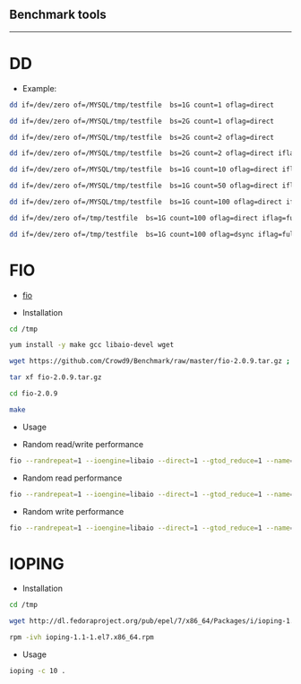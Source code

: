 ## Benchmark tools  
- - - -  
# DD  
- Example:  
```bash
dd if=/dev/zero of=/MYSQL/tmp/testfile  bs=1G count=1 oflag=direct

dd if=/dev/zero of=/MYSQL/tmp/testfile  bs=2G count=1 oflag=direct

dd if=/dev/zero of=/MYSQL/tmp/testfile  bs=2G count=2 oflag=direct

dd if=/dev/zero of=/MYSQL/tmp/testfile  bs=2G count=2 oflag=direct iflag=fullblock

dd if=/dev/zero of=/MYSQL/tmp/testfile  bs=1G count=10 oflag=direct iflag=fullblock

dd if=/dev/zero of=/MYSQL/tmp/testfile  bs=1G count=50 oflag=direct iflag=fullblock

dd if=/dev/zero of=/MYSQL/tmp/testfile  bs=1G count=100 oflag=direct iflag=fullblock

dd if=/dev/zero of=/tmp/testfile  bs=1G count=100 oflag=direct iflag=fullblock

dd if=/dev/zero of=/tmp/testfile  bs=1G count=100 oflag=dsync iflag=fullblock
```

# FIO  
- [fio](https://www.binarylane.com.au/support/solutions/articles/1000055889-how-to-benchmark-disk-i-o)  

- Installation  
```bash
cd /tmp

yum install -y make gcc libaio-devel wget

wget https://github.com/Crowd9/Benchmark/raw/master/fio-2.0.9.tar.gz ; 

tar xf fio-2.0.9.tar.gz

cd fio-2.0.9

make
```

- Usage  

- Random read/write performance  
```bash
fio --randrepeat=1 --ioengine=libaio --direct=1 --gtod_reduce=1 --name=test --filename=test --bs=4k --iodepth=64 --size=4G --readwrite=randrw --rwmixread=75
```

- Random read performance  
```bash
fio --randrepeat=1 --ioengine=libaio --direct=1 --gtod_reduce=1 --name=test --filename=test --bs=4k --iodepth=64 --size=4G --readwrite=randread
```

- Random write performance  
```bash
fio --randrepeat=1 --ioengine=libaio --direct=1 --gtod_reduce=1 --name=test --filename=test --bs=4k --iodepth=64 --size=4G --readwrite=randwrite
```

# IOPING  

- Installation  
```bash
cd /tmp

wget http://dl.fedoraproject.org/pub/epel/7/x86_64/Packages/i/ioping-1.1-1.el7.x86_64.rpm

rpm -ivh ioping-1.1-1.el7.x86_64.rpm

```

- Usage
```bash
ioping -c 10 .
```




